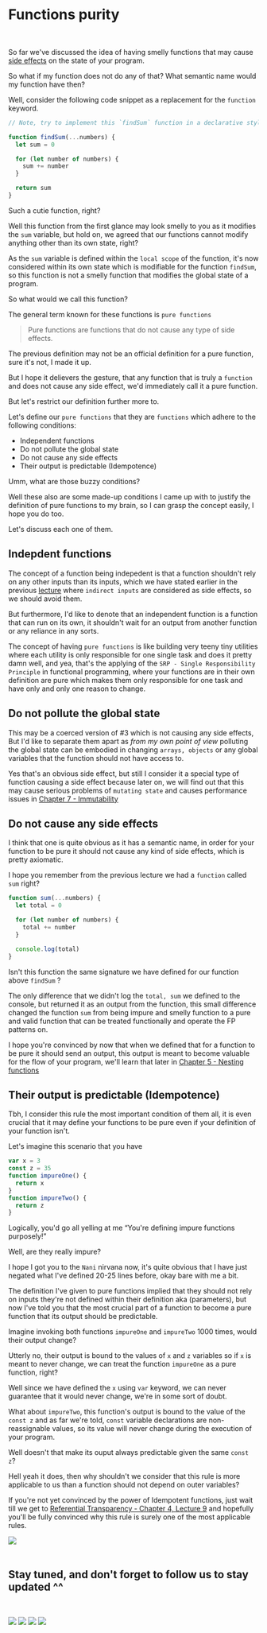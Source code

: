 # Functions purity

<br>

So far we've discussed the idea of having smelly functions that may cause [side effects](https://github.com/ahmedosama-st/the-real-functional-javascript/tree/master/curriculum/section-2-functions/lecture-2-side-effects) on the state of your program.

So what if my function does not do any of that? What semantic name would my function have then?

Well, consider the following code snippet as a replacement for the `function` keyword.

```js
// Note, try to implement this `findSum` function in a declarative style, if you couldn't, you'll find the solution provided with lectures' files.

function findSum(...numbers) {
  let sum = 0

  for (let number of numbers) {
    sum += number
  }

  return sum
}
```

Such a cutie function, right?

Well this function from the first glance may look smelly to you as it modifies the `sum` variable, but hold on, we agreed that our functions cannot modify anything other than its own state, right?

As the `sum` variable is defined within the `local scope` of the function, it's now considered within its own state which is modifiable for the function `findSum`, so this function is not a smelly function that modifies the global state of a program.

So what would we call this function?

The general term known for these functions is `pure functions`

> Pure functions are functions that do not cause any type of side effects.

The previous definition may not be an official definition for a pure function, sure it's not, I made it up.

But I hope it delievers the gesture, that any function that is truly a `function` and does not cause any side effect, we'd immediately call it a pure function.

But let's restrict our definition further more to.

Let's define our `pure functions` that they are `functions` which adhere to the following conditions:

- Independent functions
- Do not pollute the global state
- Do not cause any side effects
- Their output is predictable (Idempotence)

Umm, what are those buzzy conditions?

Well these also are some made-up conditions I came up with to justify the definition of pure functions to my brain, so I can grasp the concept easily, I hope you do too.

Let's discuss each one of them.

## Indepdent functions

The concept of a function being indepedent is that a function shouldn't rely on any other inputs than its inputs, which we have stated earlier in the previous [lecture]() where `indirect inputs` are considered as side effects, so we should avoid them.

But furthermore, I'd like to denote that an independent function is a function that can run on its own, it shouldn't wait for an output from another function or any reliance in any sorts.

The concept of having `pure functions` is like building very teeny tiny utilities where each utility is only responsible for one single task and does it pretty damn well, and yea, that's the applying of the `SRP - Single Responsibility Principle` in functional programming, where your functions are in their own definition are pure which makes them only responsible for one task and have only and only one reason to change.

## Do not pollute the global state

This may be a coerced version of #3 which is not causing any side effects, But I'd like to separate them apart as _from my own point of view_ polluting the global state can be embodied in changing `arrays, objects` or any global variables that the function should not have access to.

Yes that's an obvious side effect, but still I consider it a special type of function causing a side effect because later on, we will find out that this may cause serious problems of `mutating state` and causes performance issues in [Chapter 7 - Immutability]()

## Do not cause any side effects

I think that one is quite obvious as it has a semantic name, in order for your function to be pure it should not cause any kind of side effects, which is pretty axiomatic.

I hope you remember from the previous lecture we had a `function` called `sum` right?

```js
function sum(...numbers) {
  let total = 0

  for (let number of numbers) {
    total += number
  }

  console.log(total)
}
```

Isn't this function the same signature we have defined for our function above `findSum` ?

The only difference that we didn't log the `total, sum` we defined to the console, but returned it as an output from the function, this small difference changed the function `sum` from being impure and smelly function to a pure and valid function that can be treated functionally and operate the FP patterns on.

I hope you're convinced by now that when we defined that for a function to be pure it should send an output, this output is meant to become valuable for the flow of your program, we'll learn that later in [Chapter 5 - Nesting functions]()

## Their output is predictable (Idempotence)

Tbh, I consider this rule the most important condition of them all, it is even crucial that it may define your functions to be pure even if your definition of your function isn't.

Let's imagine this scenario that you have

```js
var x = 3
const z = 35
function impureOne() {
  return x
}
function impureTwo() {
  return z
}
```

Logically, you'd go all yelling at me “You're defining impure functions purposely!”

Well, are they really impure?

I hope I got you to the `Nani` nirvana now, it's quite obvious that I have just negated what I've defined 20-25 lines before, okay bare with me a bit.

The definition I've given to pure functions implied that they should not rely on inputs they're not defined within their definition aka (parameters), but now I've told you that the most crucial part of a function to become a pure function that its output should be predictable.

Imagine invoking both functions `impureOne` and `impureTwo` 1000 times, would their output change?

Utterly no, their output is bound to the values of `x` and `z` variables so if `x` is meant to never change, we can treat the function `impureOne` as a pure function, right?

Well since we have defined the `x` using `var` keyword, we can never guarantee that it would never change, we're in some sort of doubt.

What about `impureTwo`, this function's output is bound to the value of the `const z` and as far we're told, `const` variable declarations are non-reassignable values, so its value will never change during the execution of your program.

Well doesn't that make its ouput always predictable given the same `const z`?

Hell yeah it does, then why shouldn't we consider that this rule is more applicable to us than a function should not depend on outer variables?

If you're not yet convinced by the power of Idempotent functions, just wait till we get to [Referential Transparency - Chapter 4, Lecture 9]() and hopefully you'll be fully convinced why this rule is surely one of the most applicable rules.

<a href="https://github.com/ahmedosama-st/the-real-functional-javascript/tree/master/manuscript-free-sample/section-2-functions/lecture-2-side-effects">
  <img  src="https://img.shields.io/badge/-Previous-blueviolet" align="left"  />
</a>

<br>
<br>

## Stay tuned, and don't forget to follow us to stay updated ^^

<br>

[<img src="https://img.shields.io/badge/-Facebook-1877F2?style=for-the-badge&logo=Facebook&logoColor=white"/>](https://www.facebook.com/SecTheaterEG)
[<img src="https://img.shields.io/badge/-Telegram-26A5E4?style=for-the-badge&logo=Telegram&logoColor=white"/>](https://t.me/sectheater)
[<img src="https://img.shields.io/badge/-Discord-7289DA?style=for-the-badge&logo=Discord&logoColor=white"/>](https://discord.com/invite/4VqCstahAR)
[<img src="https://img.shields.io/badge/-YouTube-FF0000?style=for-the-badge&logo=YouTube&logoColor=white"/>](http://youtube.com/c/SecTheater/)
